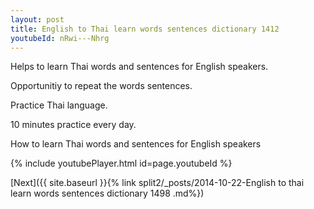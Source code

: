 ```yaml
---
layout: post
title: English to Thai learn words sentences dictionary 1412 
youtubeId: nRwi---Nhrg
---
```

 
 
Helps to learn Thai words and sentences for English speakers.

Opportunitiy to repeat the words sentences. 

Practice Thai language. 
 
10 minutes practice every day. 
 
How to learn Thai words and sentences for English speakers 
 
{% include youtubePlayer.html id=page.youtubeId %}
 
 
[Next]({{ site.baseurl }}{% link  split2/_posts/2014-10-22-English to thai learn words sentences dictionary 1498 .md%})
 
